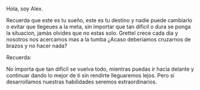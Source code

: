 Hola, soy Alex.

Recuerda que este es tu sueño, este es tu destino y nadie puede cambiarlo o evitar que llegeues a la meta, sin importar que tan dificil o dura se ponga la situacion, jamàs olvides que no estas solo.
Grettel crece cada dia y nosotros nos acercamos mas a la tumba ¿Acaso deberiamos cruzarnos de brazos y no hacer nada?

Recuerda:

No importa que tan dificil se vuelva todo, mientras puedas ir hacia delante y continuar dando lo mejor de ti sin rendirte lleguaremos lejos. Pero si desarrollamos nuestras habilidades seremos extraordinarios.
